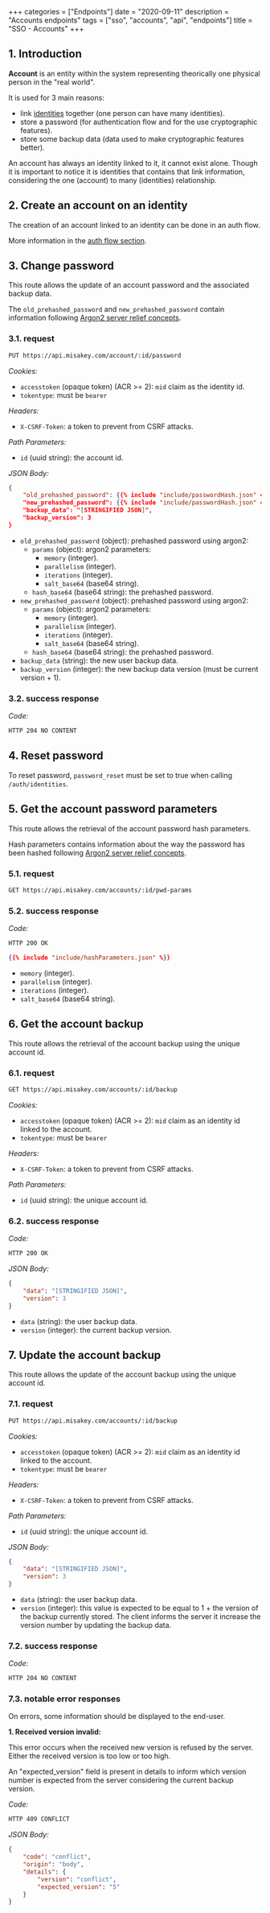 +++
categories = ["Endpoints"]
date = "2020-09-11"
description = "Accounts endpoints"
tags = ["sso", "accounts", "api", "endpoints"]
title = "SSO - Accounts"
+++

## 1. Introduction

**Account** is an entity within the system representing theorically one physical person
in the "real world".

It is used for 3 main reasons:
- link [identities](../identities/) together (one person can have many identities).
- store a password (for authentication flow and for the use cryptographic features).
- store some backup data (data used to make cryptographic features better).

An account has always an identity linked to it, it cannot exist alone. Though it is
important to notice it is identities that contains that link information, considering the one (account)
to many (identities) relationship.

## 2. Create an account on an identity

The creation of an account linked to an identity can be done in an auth flow.

More information in the [auth flow section](../auth_flow/#533-method-name-account_creation-bust_in_silhouette).

## 3. Change password

This route allows the update of an account password and the associated backup data.

The `old_prehashed_password` and `new_prehashed_password` contain information following [Argon2 server relief concepts](../../concepts/server-relief/).

### 3.1. request

```bash
PUT https://api.misakey.com/account/:id/password
```
_Cookies:_
- `accesstoken` (opaque token) (ACR >= 2): `mid` claim as the identity id.
- `tokentype`: must be `bearer`

_Headers:_
- `X-CSRF-Token`: a token to prevent from CSRF attacks.

_Path Parameters:_
- `id` (uuid string): the account id.

_JSON Body:_
```json
{
	"old_prehashed_password": {{% include "include/passwordHash.json" 4 %}},
	"new_prehashed_password": {{% include "include/passwordHash.json" 4 %}},
	"backup_data": "[STRINGIFIED JSON]",
    "backup_version": 3
}
```

- `old_prehashed_password` (object): prehashed password using argon2:
  - `params` (object): argon2 parameters:
    - `memory` (integer).
    - `parallelism` (integer).
    - `iterations` (integer).
    - `salt_base64` (base64 string).
  - `hash_base64` (base64 string): the prehashed password.
- `new_prehashed_password` (object): prehashed password using argon2:
  - `params` (object): argon2 parameters:
    - `memory` (integer).
    - `parallelism` (integer).
    - `iterations` (integer).
    - `salt_base64` (base64 string).
  - `hash_base64` (base64 string): the prehashed password.
- `backup_data` (string): the new user backup data.
- `backup_version` (integer): the new backup data version (must be current version + 1).

### 3.2. success response

_Code:_
```bash
HTTP 204 NO CONTENT
```

## 4. Reset password

To reset password, `password_reset` must be set to true when calling `/auth/identities`.

## 5. Get the account password parameters

This route allows the retrieval of the account password hash parameters.

Hash parameters contains information about the way the password has been hashed
following [Argon2 server relief concepts](../../concepts/server-relief/).

### 5.1. request

```bash
GET https://api.misakey.com/accounts/:id/pwd-params
```

### 5.2. success response

_Code:_
```bash
HTTP 200 OK
```

```json
{{% include "include/hashParameters.json" %}}
```

- `memory` (integer).
- `parallelism` (integer).
- `iterations` (integer).
- `salt_base64` (base64 string).

## 6. Get the account backup

This route allows the retrieval of the account backup using the unique account id.

### 6.1. request

```bash
GET https://api.misakey.com/accounts/:id/backup
```
_Cookies:_
- `accesstoken` (opaque token) (ACR >= 2): `mid` claim as an identity id linked to the account.
- `tokentype`: must be `bearer`

_Headers:_
- `X-CSRF-Token`: a token to prevent from CSRF attacks.

_Path Parameters:_
- `id` (uuid string): the unique account id.

### 6.2. success response

_Code:_
```bash
HTTP 200 OK
```

_JSON Body:_
```json
{
    "data": "[STRINGIFIED JSON]",
    "version": 3
}
```

- `data` (string): the user backup data.
- `version` (integer): the current backup version.

## 7. Update the account backup

This route allows the update of the account backup using the unique account id.

### 7.1. request

```bash
PUT https://api.misakey.com/accounts/:id/backup
```
_Cookies:_
- `accesstoken` (opaque token) (ACR >= 2): `mid` claim as an identity id linked to the account.
- `tokentype`: must be `bearer`

_Headers:_
- `X-CSRF-Token`: a token to prevent from CSRF attacks.

_Path Parameters:_
- `id` (uuid string): the unique account id.

_JSON Body:_
```json
{
    "data": "[STRINGIFIED JSON]",
    "version": 3
}
```

- `data` (string): the user backup data.
- `version` (integer): this value is expected to be equal to 1 + the version of the backup currently stored.
The client informs the server it increase the version number by updating the backup data.

### 7.2. success response

_Code:_
```bash
HTTP 204 NO CONTENT
```

### 7.3. notable error responses

On errors, some information should be displayed to the end-user.

**1. Received version invalid:**

This error occurs when the received new version is refused by the server.
Either the received version is too low or too high.

An "expected_version" field is present in details to inform which version number
is expected from the server considering the current backup version.

_Code:_
```bash
HTTP 409 CONFLICT
```

_JSON Body:_
```json
{
    "code": "conflict",
    "origin": "body",
    "details": {
        "version": "conflict",
        "expected_version": "5"
    }
}
